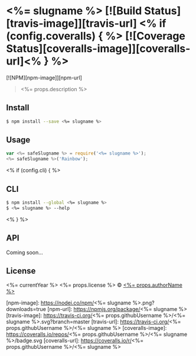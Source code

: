 # <%= slugname %> [![Build Status][travis-image]][travis-url] <% if (config.coveralls) { %> [![Coverage Status][coveralls-image]][coveralls-url]<% } %>

[![NPM][npm-image]][npm-url]

> <%= props.description %>

## Install

```sh
$ npm install --save <%= slugname %>
```

## Usage

```js
var <%= safeSlugname %> = require('<%= slugname %>');
<%= safeSlugname %>('Rainbow');
```
<% if (config.cli) { %>
## CLI
```sh
$ npm install --global <%= slugname %>
$ <%= slugname %> --help
```
<% } %>

## API

Coming soon...

## License

<%= currentYear %> <%= props.license %> © [<%= props.authorName %>](<%= props.authorUrl %>)

[npm-image]: https://nodei.co/npm/<%= slugname %>.png?downloads=true
[npm-url]: https://npmjs.org/package/<%= slugname %>
[travis-image]: https://travis-ci.org/<%= props.githubUsername %>/<%= slugname %>.svg?branch=master
[travis-url]: https://travis-ci.org/<%= props.githubUsername %>/<%= slugname %>
[coveralls-image]: https://coveralls.io/repos/<%= props.githubUsername %>/<%= slugname %>/badge.svg
[coveralls-url]: https://coveralls.io/r/<%= props.githubUsername %>/<%= slugname %>
